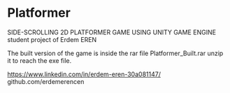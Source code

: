 # Platformer
SIDE-SCROLLING 2D PLATFORMER GAME USING UNITY GAME ENGINE 
student project of Erdem EREN

The built version of the game is inside the rar file Platformer_Built.rar
unzip it to reach the exe file.

https://www.linkedin.com/in/erdem-eren-30a081147/
github.com/erdemerencen
